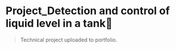 ﻿# Project_Detection and control of liquid level in a tank
> Technical project uploaded to portfolio.
